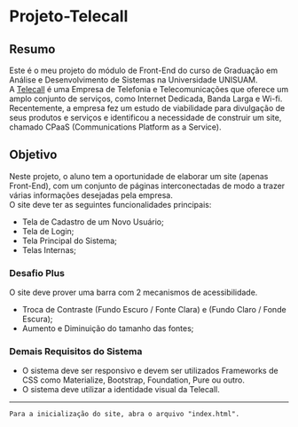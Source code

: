 # Projeto-Telecall

## Resumo
Este é o meu projeto do módulo de Front-End do curso de Graduação em Análise e Desenvolvimento de Sistemas na Universidade UNISUAM.  
A [Telecall](https://www.telecall.com/) é uma Empresa de Telefonia e Telecomunicações que oferece um amplo conjunto de serviços, como Internet Dedicada, Banda Larga e Wi-fi.  
Recentemente, a empresa fez um estudo de viabilidade para divulgação de seus produtos e serviços e identificou a necessidade de construir um site, chamado CPaaS (Communications Platform as a Service).

## Objetivo
Neste projeto, o aluno tem a oportunidade de elaborar um site (apenas Front-End), com um conjunto de páginas interconectadas de modo a trazer várias informações desejadas pela empresa.  
O site deve ter as seguintes funcionalidades principais:
* Tela de Cadastro de um Novo Usuário;
* Tela de Login;
* Tela Principal do Sistema;
* Telas Internas;

### Desafio Plus
O site deve prover uma barra com 2 mecanismos de acessibilidade.
- Troca de Contraste (Fundo Escuro / Fonte Clara) e (Fundo Claro / Fonde Escura);
- Aumento e Diminuição do tamanho das fontes;

### Demais Requisitos do Sistema
- O sistema deve ser responsivo e devem ser utilizados Frameworks de CSS como Materialize, Bootstrap, Foundation, Pure ou outro.  
- O sistema deve utilizar a identidade visual da Telecall.

---
```Para a inicialização do site, abra o arquivo "index.html".```